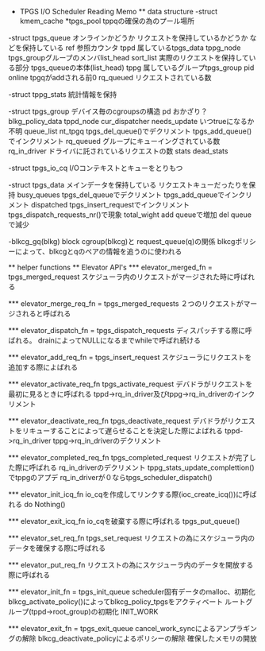 * TPGS I/O Scheduler Reading Memo
** data structure
-struct kmem_cache *tpgs_pool
tppqの確保の為のプール場所

-struct tpgs_queue
オンラインかどうか
リクエストを保持しているかどうか
などを保持している
ref 参照カウンタ
tppd 属しているtpgs_data
tppg_node tpgs_groupグループのメンバlist_head
sort_list 実際のリクエストを保持している部分 tpgs_queueの本体(list_head)
tppg 属しているグループtpgs_group
pid 
online tpgqがaddされる前0
rq_queued リクエストされている数

-struct tppg_stats
統計情報を保持

-struct tpgs_group
デバイス毎のcgroupsの構造
pd おかざり？blkg_policy_data
tppd_node
cur_dispatcher
needs_update いつtrueになるか不明
queue_list
nt_tpgq tpgs_del_queue()でデクリメント tpgs_add_queue()でインクリメント
rq_queued グループにキューイングされている数
rq_in_driver ドライバに託されているリクエストの数
stats
dead_stats


-struct tpgs_io_cq
I/Oコンテキストとキューをとりもつ

-struct tpgs_data
メインデータを保持している
リクエストキューだったりを保持
busy_queues tpgs_del_queueでデクリメント tpgs_add_queueでインクリメント
dispatched tpgs_insert_requestでインクリメントtpgs_dispatch_requests_nr()で現象
total_wight add queueで増加 del queueで減少


-blkcg_gq(blkg)
block cgroup(blkcg)と request_queue(q)の関係
blkcgポリシーによって、blkcgとqのペアの情報を追うのに使われる

** helper functions
** Elevator API's
*** elevator_merged_fn = tpgs_merged_request
スケジューラ内のリクエストがマージされた時に呼ばれる

*** elevator_merge_req_fn = tpgs_merged_requests
２つのリクエストがマージされると呼ばれる

*** elevator_dispatch_fn = tpgs_dispatch_requests
ディスパッチする際に呼ばれる。
drainによってNULLになるまでwhileで呼ばれ続ける

*** elevator_add_req_fn = tpgs_insert_request
スケジューラにリクエストを追加する際によばれる

*** elevator_activate_req_fn tpgs_activate_request
デバドラがリクエストを最初に見るときに呼ばれる
tppd->rq_in_driver及びtppg->rq_in_driverのインクリメント

*** elevator_deactivate_req_fn tpgs_deactivate_request
デバドラがリクエストをリキューすることによって遅らせることを決定した際によばれる
tppd->rq_in_driver tppg->rq_in_driverのデクリメント

*** elevator_completed_req_fn tpgs_completed_request
リクエストが完了した際に呼ばれる
rq_in_driverのデクリメント
tppg_stats_update_complettion()でtppgのアプデ
rq_in_driverが０ならtpgs_scheduler_dispatch()

*** elevator_init_icq_fn
io_cqを作成してリンクする際(ioc_create_icq())に呼ばれる
do Nothing()

*** elevator_exit_icq_fn
io_cqを破棄する際に呼ばれる
tpgs_put_queue()

*** elevator_set_req_fn tpgs_set_request
リクエストの為にスケジューラ内のデータを確保する際に呼ばれる

*** elevator_put_req_fn
リクエストの為にスケジューラ内のデータを開放する際に呼ばれる

*** elevator_init_fn = tpgs_init_queue
scheduler固有データのmalloc、初期化
blkcg_activate_policy()によってblkcg_policy_tpgsをアクティベート
ルートグループ(tppd->root_group)の初期化
INIT_WORK

*** elevator_exit_fn = tpgs_exit_queue
cancel_work_syncによるアンプラギングの解除
blkcg_deactivate_policyによるポリシーの解除
確保したメモリの開放



